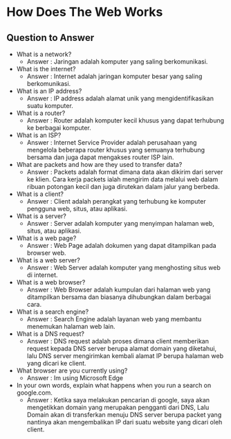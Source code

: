 # How Does The Web Works

## Question to Answer

* What is a network?
    * Answer : Jaringan adalah komputer yang saling berkomunikasi.
* What is the internet?
    * Answer : Internet adalah jaringan komputer besar yang saling berkomunikasi.
* What is an IP address?
    * Answer : IP address adalah alamat unik yang mengidentifikasikan suatu komputer.
* What is a router?
    * Answer : Router adalah komputer kecil khusus yang dapat terhubung ke berbagai komputer.
* What is an ISP?
    * Answer : Internet Service Provider adalah perusahaan yang mengelola beberapa router khusus yang semuanya terhubung bersama dan juga dapat mengakses router ISP lain.
* What are packets and how are they used to transfer data?
    * Answer : Packets adalah format dimana data akan dikirim dari server ke klien. Cara kerja packets ialah mengirim data melalui web dalam ribuan potongan kecil dan juga dirutekan dalam jalur yang berbeda.
* What is a client?
    * Answer : Client adalah perangkat yang terhubung ke komputer pengguna web, situs, atau aplikasi.
* What is a server?
    * Answer : Server adalah komputer yang menyimpan halaman web, situs, atau aplikasi.
* What is a web page?
    * Answer : Web Page adalah dokumen yang dapat ditampilkan pada browser web.
* What is a web server?
    * Answer : Web Server adalah komputer yang menghosting situs web di internet.
* What is a web browser?
    * Answer : Web Browser adalah kumpulan dari halaman web yang ditampilkan bersama dan biasanya dihubungkan dalam berbagai cara.
* What is a search engine?
    * Answer : Search Engine adalah layanan web yang membantu menemukan halaman web lain.
* What is a DNS request?
    * Answer : DNS request adalah proses dimana client memberikan request kepada DNS server berupa alamat domain yang diketahui, lalu DNS server mengirimkan kembali alamat IP berupa halaman web yang dicari ke client.
* What browser are you currently using?
    * Answer : Im using Microsoft Edge
* In your own words, explain what happens when you run a search on google.com.
    * Answer : Ketika saya melakukan pencarian di google, saya akan mengetikkan domain yang merupakan pengganti dari DNS, Lalu Domain akan di transferkan menuju DNS server berupa packet yang nantinya akan mengembalikan IP dari suatu website yang dicari oleh client.